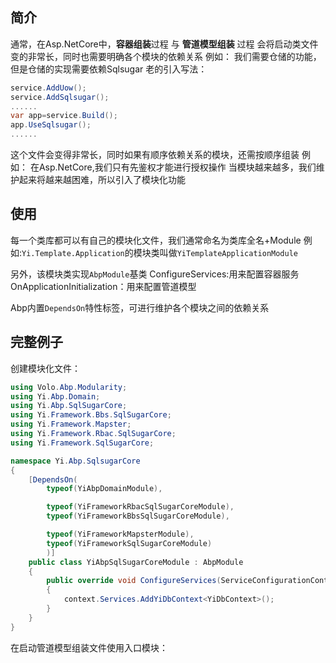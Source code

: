 ## 简介
通常，在Asp.NetCore中，**容器组装**过程 与 **管道模型组装** 过程 会将启动类文件变的非常长，同时也需要明确各个模块的依赖关系
例如：
我们需要仓储的功能，但是仓储的实现需要依赖Sqlsugar
老的引入写法：
``` cs
service.AddUow();
service.AddSqlsugar();
......
var app=service.Build();
app.UseSqlsugar();
......
```
这个文件会变得非常长，同时如果有顺序依赖关系的模块，还需按顺序组装
例如：
在Asp.NetCore,我们只有先鉴权才能进行授权操作
当模块越来越多，我们维护起来将越来越困难，所以引入了模块化功能

## 使用
每一个类库都可以有自己的模块化文件，我们通常命名为类库全名+Module
例如:`Yi.Template.Application`的模块类叫做`YiTemplateApplicationModule`

另外，该模块类实现`AbpModule`基类
ConfigureServices:用来配置容器服务
OnApplicationInitialization：用来配置管道模型

Abp内置`DependsOn`特性标签，可进行维护各个模块之间的依赖关系

## 完整例子
创建模块化文件：
``` cs
using Volo.Abp.Modularity;
using Yi.Abp.Domain;
using Yi.Abp.SqlSugarCore;
using Yi.Framework.Bbs.SqlSugarCore;
using Yi.Framework.Mapster;
using Yi.Framework.Rbac.SqlSugarCore;
using Yi.Framework.SqlSugarCore;

namespace Yi.Abp.SqlsugarCore
{
    [DependsOn(
        typeof(YiAbpDomainModule),

        typeof(YiFrameworkRbacSqlSugarCoreModule),
        typeof(YiFrameworkBbsSqlSugarCoreModule),

        typeof(YiFrameworkMapsterModule),
        typeof(YiFrameworkSqlSugarCoreModule)
        )]
    public class YiAbpSqlSugarCoreModule : AbpModule
    {
        public override void ConfigureServices(ServiceConfigurationContext context)
        {
            context.Services.AddYiDbContext<YiDbContext>();
        }
    }
}
```
在启动管道模型组装文件使用入口模块：
